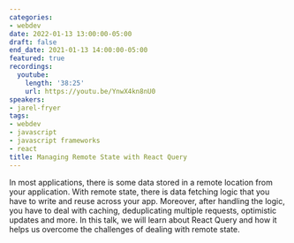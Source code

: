 ```yaml
---
categories:
- webdev
date: 2022-01-13 13:00:00-05:00
draft: false
end_date: 2021-01-13 14:00:00-05:00
featured: true
recordings:
  youtube:
    length: '38:25'
    url: https://youtu.be/YnwX4kn8nU0
speakers:
- jarel-fryer
tags:
- webdev
- javascript
- javascript frameworks
- react
title: Managing Remote State with React Query
---
```



In most applications, there is some data stored in a remote location from your application. With remote state, there is data fetching logic that you have to write and reuse across your app. Moreover, after handling the logic, you have to deal with caching, deduplicating multiple requests, optimistic updates and more. In this talk, we will learn about React Query and how it helps us overcome the challenges of dealing with remote state.
